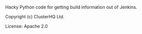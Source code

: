 Hacky Python code for getting build information out of Jenkins.

Copyright (c) ClusterHQ Ltd.

License: Apache 2.0
